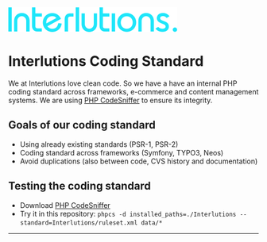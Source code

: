 ![Interlutions Logo](logo.svg "Interlutions")

Interlutions Coding Standard
============================

We at Interlutions love clean code. So we have a have an internal PHP coding standard across frameworks, e-commerce 
and content management systems. We are using [PHP CodeSniffer][1] to ensure its integrity. 

## Goals of our coding standard

* Using already existing standards (PSR-1, PSR-2)
* Coding standard across frameworks (Symfony, TYPO3, Neos)
* Avoid duplications (also between code, CVS history and documentation)

## Testing the coding standard

* Download [PHP CodeSniffer][2]
* Try it in this repository: `phpcs -d installed_paths=./Interlutions --standard=Interlutions/ruleset.xml data/*`

---
[1]: https://github.com/squizlabs/PHP_CodeSniffer#readme
[2]: https://github.com/squizlabs/PHP_CodeSniffer#installation
